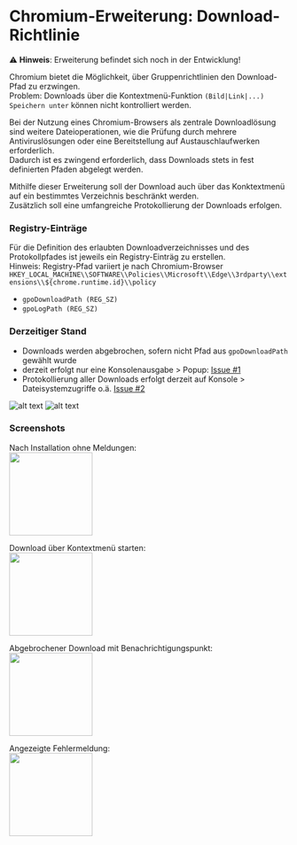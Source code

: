 # Chromium-Erweiterung: Download-Richtlinie

:warning: **Hinweis**: Erweiterung befindet sich noch in der Entwicklung!

Chromium bietet die Möglichkeit, über Gruppenrichtlinien den Download-Pfad zu erzwingen.<br>Problem: Downloads über die Kontextmenü-Funktion `(Bild|Link|...) Speichern unter` können nicht kontrolliert werden.

Bei der Nutzung eines Chromium-Browsers als zentrale Downloadlösung sind weitere Dateioperationen, wie die Prüfung durch mehrere Antiviruslösungen oder eine Bereitstellung auf Austauschlaufwerken erforderlich.<br>Dadurch ist es zwingend erforderlich, dass Downloads stets in fest definierten Pfaden abgelegt werden.

Mithilfe dieser Erweiterung soll der Download auch über das Konktextmenü auf ein bestimmtes Verzeichnis beschränkt werden.<br>Zusätzlich soll eine umfangreiche Protokollierung der Downloads erfolgen.

### Registry-Einträge
Für die Definition des erlaubten Downloadverzeichnisses und des Protokollpfades ist jeweils ein Registry-Einträg zu erstellen.<br>Hinweis: Registry-Pfad variiert je nach Chromium-Browser<br>
`HKEY_LOCAL_MACHINE\\SOFTWARE\\Policies\\Microsoft\\Edge\\3rdparty\\extensions\\${chrome.runtime.id}\\policy`
 - `gpoDownloadPath (REG_SZ)`
 - `gpoLogPath (REG_SZ)`

### Derzeitiger Stand
 - Downloads werden abgebrochen, sofern nicht Pfad aus `gpoDownloadPath` gewählt wurde
 - derzeit erfolgt nur eine Konsolenausgabe > Popup: [Issue #1](/../../issues/1)
 - Protokollierung aller Downloads erfolgt derzeit auf Konsole > Dateisystemzugriffe o.ä. [Issue #2](/../../issues/2)
 
![alt text](https://github.com/KNGP14/chromium-download-policy/blob/master/media/prev_cancled-download-and-badge.png?raw=true)
![alt text](https://github.com/KNGP14/chromium-download-policy/blob/master/media/prev_cancled-download-message.png?raw=true)

### Screenshots
Nach Installation ohne Meldungen:<br>
<img src="https://github.com/KNGP14/chromium-download-policy/blob/master/media/prev_no-messages.png" height="150">

Download über Kontextmenü starten:<br>
<img src="https://github.com/KNGP14/chromium-download-policy/blob/master/media/prev_start-download.png" height="150">

Abgebrochener Download mit Benachrichtigungspunkt:<br>
<img src="https://github.com/KNGP14/chromium-download-policy/blob/master/media/prev_cancled-download-and-badge.png" height="150">

Angezeigte Fehlermeldung:<br>
<img src="https://github.com/KNGP14/chromium-download-policy/blob/master/media/prev_cancled-download-message" height="150">
